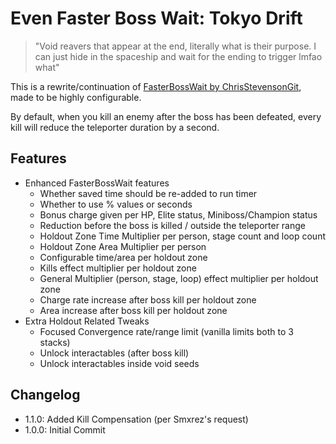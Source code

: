 # Even Faster Boss Wait: Tokyo Drift
> "Void reavers that appear at the end, literally what is their purpose. I can just hide in the spaceship and wait for the ending to trigger lmfao what"

This is a rewrite/continuation of [FasterBossWait by ChrisStevensonGit](https://thunderstore.io/package/ChrisStevensonGit/FasterBossWait/), made to be highly configurable. 

By default, when you kill an enemy after the boss has been defeated, every kill will reduce the teleporter duration by a second.

## Features
- Enhanced FasterBossWait features
    - Whether saved time should be re-added to run timer
    - Whether to use % values or seconds
    - Bonus charge given per HP, Elite status, Miniboss/Champion status
    - Reduction before the boss is killed / outside the teleporter range
    - Holdout Zone Time Multiplier per person, stage count and loop count
    - Holdout Zone Area Multiplier per person
    - Configurable time/area per holdout zone
    - Kills effect multiplier per holdout zone
    - General Multiplier (person, stage, loop) effect multiplier per holdout zone
    - Charge rate increase after boss kill per holdout zone
    - Area increase after boss kill per holdout zone
- Extra Holdout Related Tweaks
    - Focused Convergence rate/range limit (vanilla limits both to 3 stacks)
    - Unlock interactables (after boss kill)
    - Unlock interactables inside void seeds

## Changelog
- 1.1.0: Added Kill Compensation (per Smxrez's request)
- 1.0.0: Initial Commit